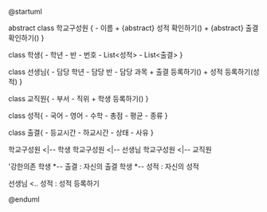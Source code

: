 @startuml

abstract class 학교구성원 {
	- 이름
	+ {abstract} 성적 확인하기()
	+ {abstract} 출결 확인하기()
}


class 학생{
	- 학년
	- 반
	- 번호
	- List<성적>
	- List<출결>
}

class 선생님{
	- 담당 학년
	- 담당 반
	- 담당 과목
	+ 출결 등록하기()
	+ 성적 등록하기(성적)
}

class 교직원{
	 - 부서
	 - 직위
	 + 학생 등록하기()
}

class 성적{
	- 국어
	- 영어
	- 수학
	- 총점
	- 평균
	- 종류
}

class 출결{
	- 등교시간
	- 하교시간
	- 상태
	- 사유
}


학교구성원 <|-- 학생
학교구성원 <|-- 선생님
학교구성원 <|-- 교직원

'강한의존
학생 *-- 출결 : 자신의 출결
학생 *-- 성적 : 자신의 성적

선생님 <.. 성적 : 성적 등록하기

@enduml